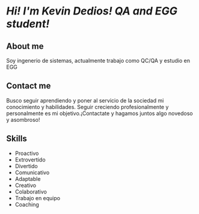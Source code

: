 # *Hi! I'm Kevin Dedios! QA and EGG student!*

## About me

Soy ingenerio de sistemas, actualmente trabajo como QC/QA y estudio en EGG

## Contact me

Busco seguir aprendiendo y poner al servicio de la sociedad mi conocimiento y habilidades. Seguir creciendo profesionalmente y personalmente es mi objetivo.¡Contactate y hagamos juntos algo novedoso y asombroso!

## Skills

- Proactivo
- Extrovertido
- Divertido
- Comunicativo
- Adaptable
- Creativo
- Colaborativo
- Trabajo en equipo
- Coaching